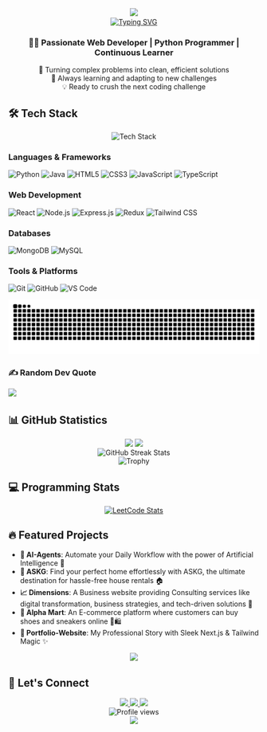 <div align="center">
  <img src="https://capsule-render.vercel.app/api?type=waving&color=gradient&height=200&section=header&text=Abhiram%20Chikatla&fontSize=80&fontAlignY=35&animation=twinkling" />
</div>

<div align="center">
  <a href="https://git.io/typing-svg">
    <img src="https://readme-typing-svg.demolab.com?font=Fira+Code&pause=1000&color=F7F7F7&center=true&width=435&lines=Computer+Science+Student;Full+Stack+Developer;Algorithm+Enthusiast" alt="Typing SVG" />
  </a>
</div>

<h3 align="center">
    👨‍💻  Passionate Web Developer | Python Programmer | Continuous Learner
</h3>

<p align="center">
    🎯 Turning complex problems into clean, efficient solutions
    <br>
    🌱 Always learning and adapting to new challenges
    <br>
    💡 Ready to crush the next coding challenge
</p>

## 🛠️ Tech Stack

<div align="center">
  <img src="https://github-readme-tech-stack.vercel.app/api/cards?title=Technology%20Arsenal&align=center&titleAlign=center&lineCount=4&theme=github_dark&line1=python,Python,61DAFB;java,Java,F7DF1E;&line2=html5,HTML,E34F26;css3,CSS,1572B6;javascript,JavaScript,323330;&line3=react,React,61DAFB;nodejs,Node.js,339933;express,Express,000000;&line4=mongodb,MongoDB,47A248;mysql,MySQL,4479A1;" alt="Tech Stack" />
</div>

### Languages & Frameworks
![Python](https://img.shields.io/badge/Python-3776AB?style=for-the-badge&logo=python&logoColor=white)
![Java](https://img.shields.io/badge/Java-ED8B00?style=for-the-badge&logo=openjdk&logoColor=white)
![HTML5](https://img.shields.io/badge/HTML5-E34F26?style=for-the-badge&logo=html5&logoColor=white)
![CSS3](https://img.shields.io/badge/CSS3-1572B6?style=for-the-badge&logo=css3&logoColor=white)
![JavaScript](https://img.shields.io/badge/JavaScript-F7DF1E?style=for-the-badge&logo=javascript&logoColor=black)
![TypeScript](https://img.shields.io/badge/TypeScript-FF69B4?style=for-the-badge&logo=typescript&logoColor=white) 


 



### Web Development
![React](https://img.shields.io/badge/React-61DAFB?style=for-the-badge&logo=react&logoColor=black)
![Node.js](https://img.shields.io/badge/Node.js-339933?style=for-the-badge&logo=node.js&logoColor=white)
![Express.js](https://img.shields.io/badge/Express.js-000000?style=for-the-badge&logo=express&logoColor=white)
![Redux](https://img.shields.io/badge/Redux-764ABC?style=for-the-badge&logo=redux&logoColor=white)
![Tailwind CSS](https://img.shields.io/badge/Tailwind_CSS-38B2AC?style=for-the-badge&logo=tailwind-css&logoColor=white)

### Databases
![MongoDB](https://img.shields.io/badge/MongoDB-47A248?style=for-the-badge&logo=mongodb&logoColor=white)
![MySQL](https://img.shields.io/badge/MySQL-4479A1?style=for-the-badge&logo=mysql&logoColor=white)

### Tools & Platforms
![Git](https://img.shields.io/badge/Git-F05032?style=for-the-badge&logo=git&logoColor=white)
![GitHub](https://img.shields.io/badge/GitHub-181717?style=for-the-badge&logo=github&logoColor=white)
![VS Code](https://img.shields.io/badge/VS_Code-007ACC?style=for-the-badge&logo=visual-studio-code&logoColor=white)


<picture>
  <source media="(prefers-color-scheme: dark)" srcset="https://raw.githubusercontent.com/AbhiramChikatla/AbhiramChikatla/output/github-snake-dark.svg" />
  <source media="(prefers-color-scheme: light)" srcset="https://raw.githubusercontent.com/AbhiramChikatla/AbhiramChikatla/output/github-snake.svg" />
  <img alt="GitHub Snake Animation" src="https://raw.githubusercontent.com/AbhiramChikatla/AbhiramChikatla/output/github-snake.svg" />
</picture>


### ✍️ Random Dev Quote
![](https://quotes-github-readme.vercel.app/api?type=horizontal&theme=radical)

## 📊 GitHub Statistics

<div align="center">
  <img height="180em" src="https://github-readme-stats.vercel.app/api?username=AbhiramChikatla&show_icons=true&theme=radical&include_all_commits=true&count_private=true"/>
  <img height="180em" src="https://github-readme-stats.vercel.app/api/top-langs/?username=AbhiramChikatla&layout=compact&langs_count=7&theme=radical"/>
</div>

<div align="center">
  <img src="https://github-readme-streak-stats.herokuapp.com/?user=AbhiramChikatla&theme=radical&hide_border=true" alt="GitHub Streak Stats" />
</div>

<div align="center">
  <img src="https://github-profile-trophy.vercel.app/?username=AbhiramChikatla&theme=radical&no-frame=true&row=1&column=7" alt="Trophy" />
</div>

## 💻  Programming Stats

<div align="center">
  <a href="https://leetcode.com/AbhiramChikatla03">
    <img src="https://leetcard.jacoblin.cool/AbhiramChikatla03?theme=dark&font=Karma&ext=contest" alt="LeetCode Stats" />
  </a>
</div>

## 🔥 Featured Projects  

- **🤖 AI-Agents**: Automate your Daily Workflow with the power of Artificial Intelligence 🚀  
- **🏡 ASKG**: Find your perfect home effortlessly with ASKG, the ultimate destination for hassle-free house rentals 🏠  
- **📈 Dimensions**: A Business website providing Consulting services like digital transformation, business strategies, and tech-driven solutions 💼  
- **🛒 Alpha Mart**: An E-commerce platform where customers can buy shoes and sneakers online 👟🛍️  
- **🌟 Portfolio-Website**: My Professional Story with Sleek Next.js & Tailwind Magic ✨  

<div align="center">  
  <img src="https://github-readme-activity-graph.vercel.app/graph?username=AbhiramChikatla&theme=react-dark&hide_border=true" />  
</div>  

## 🤝 Let's Connect

<div align="center">
  <a href="www.linkedin.com/in/chikatla-abhiram">
    <img src="https://img.shields.io/badge/LinkedIn-0077B5?style=for-the-badge&logo=linkedin&logoColor=white&logoWidth=40" />
  </a>
  <a href="mailto:abhiramchikatla03@gmail.com">
    <img src="https://img.shields.io/badge/Gmail-D14836?style=for-the-badge&logo=gmail&logoColor=white&logoWidth=40" />
  </a>
  <a href="https://www.abhiram.tech/">
    <img src="https://img.shields.io/badge/Website-000000?style=for-the-badge&logo=netlify&logoColor=white&logoWidth=40" />
  </a>
</div>


<div align="center">
  <img src="https://komarev.com/ghpvc/?username=AbhiramChikatla&label=Profile%20views&color=0e75b6&style=flat" alt="Profile views" />
</div>

<div align="center">
  <img src="https://capsule-render.vercel.app/api?type=waving&color=gradient&height=100&section=footer" />
</div>
